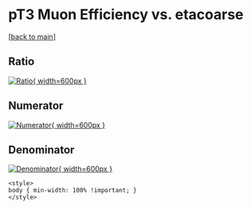# pT3 Muon Efficiency vs. etacoarse

[[back to main](./)]



## Ratio

[![Ratio](../mtv/var/pT3_13_eff_etacoarse.png){ width=600px }](../mtv/var/pT3_13_eff_etacoarse.pdf)

## Numerator

[![Numerator](../mtv/num/pT3_13_eff_etacoarse_num.png){ width=600px }](../mtv/num/pT3_13_eff_etacoarse_num.pdf)

## Denominator

[![Denominator](../mtv/den/pT3_13_eff_etacoarse_den.png){ width=600px }](../mtv/den/pT3_13_eff_etacoarse_den.pdf)


``` {=html}
<style>
body { min-width: 100% !important; }
</style>
```
